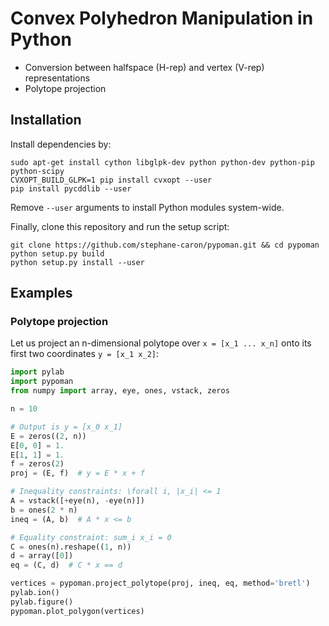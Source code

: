 # Convex Polyhedron Manipulation in Python

- Conversion between halfspace (H-rep) and vertex (V-rep) representations
- Polytope projection

## Installation

Install dependencies by:
```
sudo apt-get install cython libglpk-dev python python-dev python-pip python-scipy
CVXOPT_BUILD_GLPK=1 pip install cvxopt --user
pip install pycddlib --user
```
Remove ``--user`` arguments to install Python modules system-wide.

Finally, clone this repository and run the setup script:
```
git clone https://github.com/stephane-caron/pypoman.git && cd pypoman
python setup.py build
python setup.py install --user
```

## Examples

### Polytope projection

Let us project an n-dimensional polytope over ``x = [x_1 ... x_n]`` onto its first two coordinates ``y = [x_1 x_2]``:

```python
import pylab
import pypoman
from numpy import array, eye, ones, vstack, zeros

n = 10

# Output is y = [x_0 x_1]
E = zeros((2, n))
E[0, 0] = 1.
E[1, 1] = 1.
f = zeros(2)
proj = (E, f)  # y = E * x + f

# Inequality constraints: \forall i, |x_i| <= 1
A = vstack([+eye(n), -eye(n)])
b = ones(2 * n)
ineq = (A, b)  # A * x <= b

# Equality constraint: sum_i x_i = 0
C = ones(n).reshape((1, n))
d = array([0])
eq = (C, d)  # C * x == d

vertices = pypoman.project_polytope(proj, ineq, eq, method='bretl')
pylab.ion()
pylab.figure()
pypoman.plot_polygon(vertices)
```
